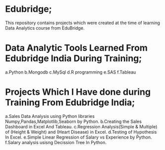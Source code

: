 # Edubridge;
This repository contains projects which were created at the time of learning Data Analytics course from EduBridge.

# Data Analytic Tools Learned From Edubridge India During Training;
a.Python
b.Mongodb
c.MySql
d.R programming
e.SAS
f.Tableau

# Projects Which I Have done during Training From Edubridge India;
a.Sales Data Analysis using Python libraries Numpy,Pandas,Matplotlib,Seaborn by Python.
b.Creating the Sales Dashboard in Excel And Tableau.
c.Regression Analysis(Simple & Multiple) of (Height & Weight) and (Heart Disease) in Excel.
d.Testing of Hypothesis In Excel.
e.Simple Linear Regression of Salary vs Experience by Python.
f.Salary analysis usisng Decission Tree In Python.
